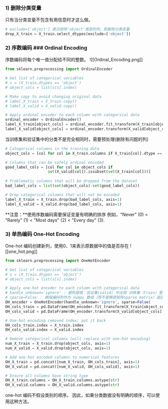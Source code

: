 ### 1) 删除分类变量
只有当分类变量不包含有用信息时才这么做。
```python
# exclude=['object'] 表示排除'object'类型的列，即删除分类变量
drop_X_train = X_train.select_dtypes(exclude=['object'])
```

### 2) 序数编码 ### Ordinal Encoding
序数编码将每个唯一值分配给不同的整数。
![[Ordinal_Encoding.png]]
```python
from sklearn.preprocessing import OrdinalEncoder

# Get list of categorical variables
# s = (X_train.dtypes == 'object')
# object_cols = list(s[s].index)

# Make copy to avoid changing original data 
# label_X_train = X_train.copy()
# label_X_valid = X_valid.copy()

# Apply ordinal encoder to each column with categorical data
ordinal_encoder = OrdinalEncoder()
label_X_train[object_cols] = ordinal_encoder.fit_transform(X_train[object_cols])
label_X_valid[object_cols] = ordinal_encoder.transform(X_valid[object_cols])
```
当训练集和验证集中的分类不是完全相同时，需要预处理(删除有问题的列)
```python
# Categorical columns in the training data
object_cols = [col for col in X_train.columns if X_train[col].dtype == "object"]

# Columns that can be safely ordinal encoded
good_label_cols = [col for col in object_cols if 
                   set(X_valid[col]).issubset(set(X_train[col]))]
        
# Problematic columns that will be dropped from the dataset
bad_label_cols = list(set(object_cols)-set(good_label_cols))

# Drop categorical columns that will not be encoded
label_X_train = X_train.drop(bad_label_cols, axis=1)
label_X_valid = X_valid.drop(bad_label_cols, axis=1)

```
**注意：**使用序数编码需要保证变量有明确的排序
例如，"Never" (0) < "Rarely" (1) < "Most days" (2) < "Every day" (3).
### 3) 单热编码 One-Hot Encoding
One-hot 编码创建新列，使用0、1来表示原数据中的值是否存在
![[one_hot.png]]
```python
from sklearn.preprocessing import OneHotEncoder

# Get list of categorical variables
# s = (X_train.dtypes == 'object')
# object_cols = list(s[s].index)

# Apply one-hot encoder to each column with categorical data
# handle_unknown='ignore' : 避免报错：验证集(valid) 中出现 训练集（train）里没有的分类会报错
# sparse=False ： 确保编码列作为 numpy 数组（而不是稀疏矩阵sparse matrix）返回。
OH_encoder = OneHotEncoder(handle_unknown='ignore', sparse=False)
OH_cols_train = pd.DataFrame(OH_encoder.fit_transform(X_train[object_cols]))
OH_cols_valid = pd.DataFrame(OH_encoder.transform(X_valid[object_cols]))

# One-hot encoding removed index; put it back
OH_cols_train.index = X_train.index
OH_cols_valid.index = X_valid.index

# Remove categorical columns (will replace with one-hot encoding)
num_X_train = X_train.drop(object_cols, axis=1)
num_X_valid = X_valid.drop(object_cols, axis=1)

# Add one-hot encoded columns to numerical features
OH_X_train = pd.concat([num_X_train, OH_cols_train], axis=1)
OH_X_valid = pd.concat([num_X_valid, OH_cols_valid], axis=1)

# Ensure all columns have string type
OH_X_train.columns = OH_X_train.columns.astype(str)
OH_X_valid.columns = OH_X_valid.columns.astype(str)
```
one-hot 编码不假设类别的顺序。
因此，如果分类数据没有明确的顺序，可以使用这种方法。


